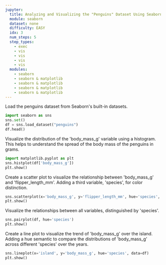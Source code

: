 ```yaml
---
jupyter:
  title: Analyzing and Visualizing the "Penguins" Dataset Using Seaborn
  module: seaborn
  dataset: none
  difficulty: EASY
  idx: 3
  num_steps: 5
  step_types:
    - exec
    - vis
    - vis
    - vis
    - vis
  modules: 
    - seaborn
    - seaborn & matplotlib
    - seaborn & matplotlib
    - seaborn & matplotlib
    - seaborn & matplotlib
---
```


Load the penguins dataset from Seaborn's built-in datasets.
```python
import seaborn as sns
sns.set()
df = sns.load_dataset("penguins")
df.head()
```

Visualize the distribution of the 'body_mass_g' variable using a histogram. This helps to understand the spread of the body mass of the penguins in grams.
```python
import matplotlib.pyplot as plt
sns.histplot(df['body_mass_g'])
plt.show()
```

Create a scatter plot to visualize the relationship between 'body_mass_g' and 'flipper_length_mm'. Adding a third variable, 'species', for color distinction.
```python
sns.scatterplot(x='body_mass_g', y='flipper_length_mm', hue='species', data=df)
plt.show()
```

Visualize the relationships between all variables, distinguished by 'species'.
```python
sns.pairplot(df, hue='species')
plt.show()
```

Create a line plot to visualize the trend of 'body_mass_g' over the island. Adding a hue semantic to compare the distributions of 'body_mass_g' across different 'species' over the years.
```python
sns.lineplot(x='island', y='body_mass_g', hue='species', data=df)
plt.show()
```
